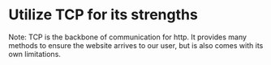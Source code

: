 # Utilize TCP for its strengths

Note:
TCP is the backbone of communication for http. It provides many methods to ensure the website arrives to our user, but is also comes with its own limitations.
